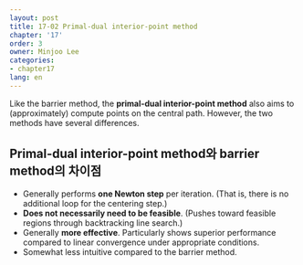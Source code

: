 ```yaml
---
layout: post
title: 17-02 Primal-dual interior-point method
chapter: '17'
order: 3
owner: Minjoo Lee
categories:
- chapter17
lang: en
---
```

Like the barrier method, the **primal-dual interior-point method** also aims to (approximately) compute points on the central path. However, the two methods have several differences.

## Primal-dual interior-point method와 barrier method의 차이점
* Generally performs **one Newton step** per iteration. (That is, there is no additional loop for the centering step.)
* **Does not necessarily need to be feasible**. (Pushes toward feasible regions through backtracking line search.)
* Generally **more effective**. Particularly shows superior performance compared to linear convergence under appropriate conditions.
* Somewhat less intuitive compared to the barrier method.
